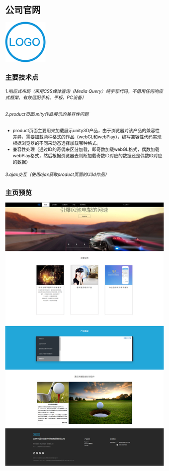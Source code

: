 # 公司官网
![image](https://github.com/zhaosiyuan06/OfficialWebsite/blob/master/WebContent/img/LOGO.png)
## 主要技术点
###### 1.响应式布局（采用CSS媒体查询（Media Query）纯手写代码，不借用任何响应式框架，有效适配手机、平板、PC设备）
###### 2.product页面unity作品展示的兼容性问题
* product页面主要用来加载展示unity3D产品，由于浏览器对该产品的兼容性差异，需要加载两种格式的作品（webGL和webPlay），编写兼容性代码实现根据浏览器的不同来动态选择加载哪种格式。
* 兼容性处理（通过ID的奇偶来区分加载，即奇数加载webGL格式，偶数加载webPlay格式，然后根据浏览器去判断加载奇数ID对应的数据还是偶数ID对应的数据）
###### 3.ajax交互（使用ajax获取product页面的U3d作品）
## 主页预览
![image](https://github.com/zhaosiyuan06/OfficialWebsite/blob/master/WebContent/img/yulan.png)

